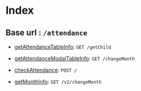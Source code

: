 # Index

## **Base url** : `/attendance`

* [getAttendanceTableInfo](getChild.md): `GET /getChild`

* [getAttendanceModalTableInfo](getChildModal.md): `GET /changeMonth`

* [checkAttendance](checkInfo.md): `POST /`

* [getMonthInfo](getMonth.md): `GET /v2/changeMonth`
